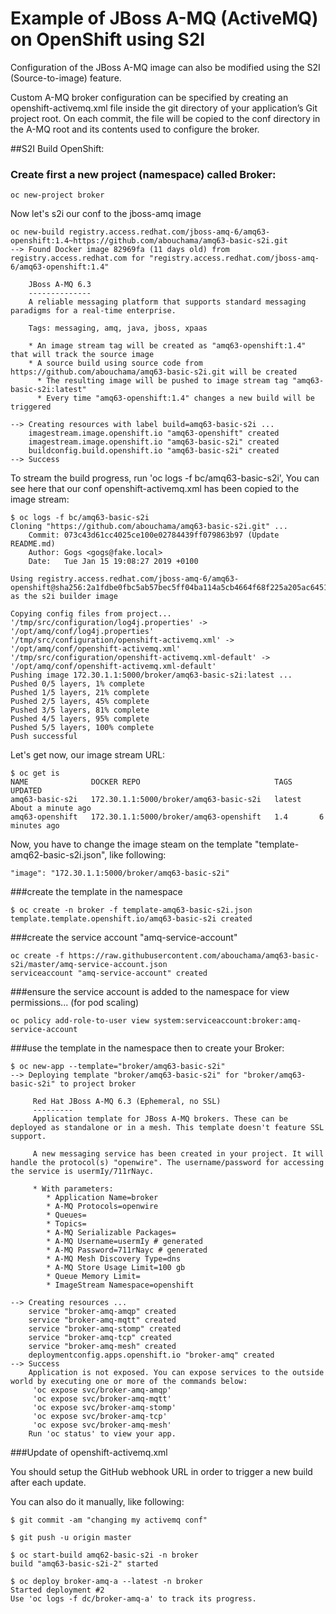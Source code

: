 # Example of JBoss A-MQ (ActiveMQ) on OpenShift using S2I

Configuration of the JBoss A-MQ image can also be modified using the S2I (Source-to-image) feature.

Custom A-MQ broker configuration can be specified by creating an openshift-activemq.xml file inside 
the git directory of your application’s Git project root. On each commit, 
the file will be copied to the conf directory in the A-MQ root and its contents used to configure the broker.

##S2I Build OpenShift:

### Create first a new project (namespace) called Broker:

```
oc new-project broker
```

Now let's s2i our conf to the jboss-amq image

```
oc new-build registry.access.redhat.com/jboss-amq-6/amq63-openshift:1.4~https://github.com/abouchama/amq63-basic-s2i.git
--> Found Docker image 82969fa (11 days old) from registry.access.redhat.com for "registry.access.redhat.com/jboss-amq-6/amq63-openshift:1.4"

    JBoss A-MQ 6.3 
    -------------- 
    A reliable messaging platform that supports standard messaging paradigms for a real-time enterprise.

    Tags: messaging, amq, java, jboss, xpaas

    * An image stream tag will be created as "amq63-openshift:1.4" that will track the source image
    * A source build using source code from https://github.com/abouchama/amq63-basic-s2i.git will be created
      * The resulting image will be pushed to image stream tag "amq63-basic-s2i:latest"
      * Every time "amq63-openshift:1.4" changes a new build will be triggered

--> Creating resources with label build=amq63-basic-s2i ...
    imagestream.image.openshift.io "amq63-openshift" created
    imagestream.image.openshift.io "amq63-basic-s2i" created
    buildconfig.build.openshift.io "amq63-basic-s2i" created
--> Success
```
To stream the build progress, run 'oc logs -f bc/amq63-basic-s2i',
You can see here that our conf openshift-activemq.xml has been copied to the image stream:

```
$ oc logs -f bc/amq63-basic-s2i
Cloning "https://github.com/abouchama/amq63-basic-s2i.git" ...
	Commit:	073c43d61cc4025ce100e02784439ff079863b97 (Update README.md)
	Author:	Gogs <gogs@fake.local>
	Date:	Tue Jan 15 19:08:27 2019 +0100
	
Using registry.access.redhat.com/jboss-amq-6/amq63-openshift@sha256:2a1fdbe0fbc5ab57bec5ff04ba114a5cb4664f68f225a205ac6451e2ba1d1c1c as the s2i builder image

Copying config files from project...
'/tmp/src/configuration/log4j.properties' -> '/opt/amq/conf/log4j.properties'
'/tmp/src/configuration/openshift-activemq.xml' -> '/opt/amq/conf/openshift-activemq.xml'
'/tmp/src/configuration/openshift-activemq.xml-default' -> '/opt/amq/conf/openshift-activemq.xml-default'
Pushing image 172.30.1.1:5000/broker/amq63-basic-s2i:latest ...
Pushed 0/5 layers, 1% complete
Pushed 1/5 layers, 21% complete
Pushed 2/5 layers, 45% complete
Pushed 3/5 layers, 81% complete
Pushed 4/5 layers, 95% complete
Pushed 5/5 layers, 100% complete
Push successful
```
Let's get now, our image stream URL:

```
$ oc get is
NAME              DOCKER REPO                              TAGS      UPDATED
amq63-basic-s2i   172.30.1.1:5000/broker/amq63-basic-s2i   latest    About a minute ago
amq63-openshift   172.30.1.1:5000/broker/amq63-openshift   1.4       6 minutes ago
```

Now, you have to change the image steam on the template "template-amq62-basic-s2i.json", like following:

```
"image": "172.30.1.1:5000/broker/amq63-basic-s2i"
```

###create the template in the namespace
```
$ oc create -n broker -f template-amq63-basic-s2i.json 
template.template.openshift.io/amq63-basic-s2i created
```
###create the service account "amq-service-account"
```
oc create -f https://raw.githubusercontent.com/abouchama/amq63-basic-s2i/master/amq-service-account.json
serviceaccount "amq-service-account" created
```

###ensure the service account is added to the namespace for view permissions... (for pod scaling)
```
oc policy add-role-to-user view system:serviceaccount:broker:amq-service-account
```

###use the template in the namespace then to create your Broker:
```
$ oc new-app --template="broker/amq63-basic-s2i"
--> Deploying template "broker/amq63-basic-s2i" for "broker/amq63-basic-s2i" to project broker

     Red Hat JBoss A-MQ 6.3 (Ephemeral, no SSL)
     ---------
     Application template for JBoss A-MQ brokers. These can be deployed as standalone or in a mesh. This template doesn't feature SSL support.

     A new messaging service has been created in your project. It will handle the protocol(s) "openwire". The username/password for accessing the service is usermIy/711rNayc.

     * With parameters:
        * Application Name=broker
        * A-MQ Protocols=openwire
        * Queues=
        * Topics=
        * A-MQ Serializable Packages=
        * A-MQ Username=usermIy # generated
        * A-MQ Password=711rNayc # generated
        * A-MQ Mesh Discovery Type=dns
        * A-MQ Store Usage Limit=100 gb
        * Queue Memory Limit=
        * ImageStream Namespace=openshift

--> Creating resources ...
    service "broker-amq-amqp" created
    service "broker-amq-mqtt" created
    service "broker-amq-stomp" created
    service "broker-amq-tcp" created
    service "broker-amq-mesh" created
    deploymentconfig.apps.openshift.io "broker-amq" created
--> Success
    Application is not exposed. You can expose services to the outside world by executing one or more of the commands below:
     'oc expose svc/broker-amq-amqp' 
     'oc expose svc/broker-amq-mqtt' 
     'oc expose svc/broker-amq-stomp' 
     'oc expose svc/broker-amq-tcp' 
     'oc expose svc/broker-amq-mesh' 
    Run 'oc status' to view your app.
```
###Update of openshift-activemq.xml

You should setup the GitHub webhook URL in order to trigger a new build after each update.

You can also do it manually, like following:
```
$ git commit -am "changing my activemq conf"

$ git push -u origin master

$ oc start-build amq62-basic-s2i -n broker
build "amq63-basic-s2i-2" started

$ oc deploy broker-amq-a --latest -n broker
Started deployment #2
Use 'oc logs -f dc/broker-amq-a' to track its progress.
```
